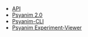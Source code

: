 <!-- _navbar.md -->

* [API](https://thefinnlab.github.io/psyanim-api-docs/)
* [Psyanim 2.0](https://github.com/thefinnlab/psyanim-2)
* [Psyanim-CLI](https://github.com/thefinnlab/psyanim-cli)
* [Psyanim Experiment-Viewer](https://github.com/thefinnlab/psyanim-experiment-viewer)